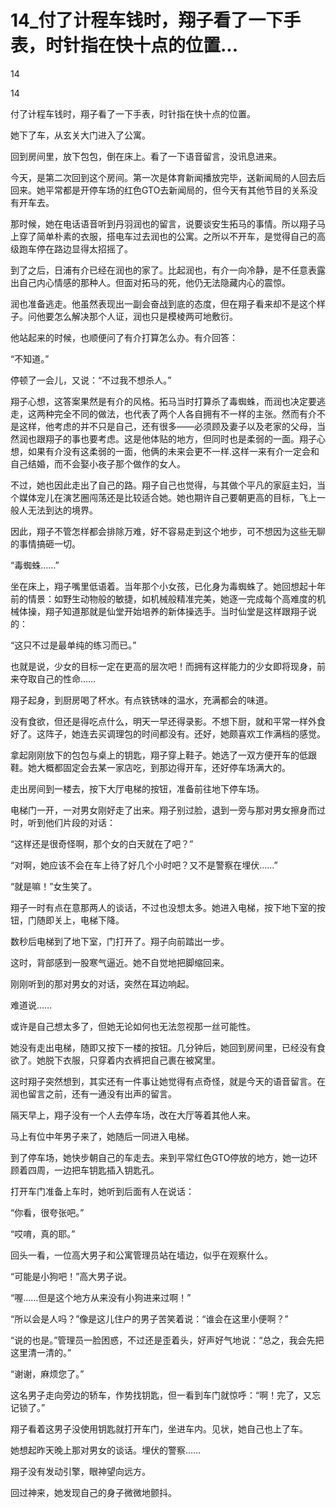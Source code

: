 # 14_付了计程车钱时，翔子看了一下手表，时针指在快十点的位置...

14

14

付了计程车钱时，翔子看了一下手表，时针指在快十点的位置。

她下了车，从玄关大门进入了公寓。

回到房间里，放下包包，倒在床上。看了一下语音留言，没讯息进来。

今天，是第二次回到这个房间。第一次是体育新闻播放完毕，送新闻局的人回去后回来。她平常都是开停车场的红色GTO去新闻局的，但今天有其他节目的关系没有开车去。

那时候，她在电话语音听到丹羽润也的留言，说要谈安生拓马的事情。所以翔子马上穿了简单朴素的衣服，搭电车过去润也的公寓。之所以不开车，是觉得自己的高级跑车停在路边显得太招摇了。

到了之后，日浦有介已经在润也的家了。比起润也，有介一向冷静，是不任意表露出自己内心情感的那种人。但面对拓马的死，他仍无法隐藏内心的震惊。

润也准备逃走。他虽然表现出一副会奋战到底的态度，但在翔子看来却不是这个样子。问他要怎么解决那个人证，润也只是模棱两可地敷衍。

他站起来的时候，也顺便问了有介打算怎么办。有介回答：

“不知道。”

停顿了一会儿，又说：“不过我不想杀人。”

翔子心想，这答案果然是有介的风格。拓马当时打算杀了毒蜘蛛，而润也决定要逃走，这两种完全不同的做法，也代表了两个人各自拥有不一样的主张。然而有介不是这样，他考虑的并不只是自己，还有很多——必须顾及妻子以及老家的父母，当然润也跟翔子的事也要考虑。这是他体贴的地方，但同时也是柔弱的一面。翔子心想，如果有介没有这柔弱的一面，他俩的未来会更不一样.这样一来有介一定会和自己结婚，而不会娶小夜子那个做作的女人。

不过，她也因此走出了自己的路。翔子自己也觉得，与其做个平凡的家庭主妇，当个媒体宠儿在演艺圈闯荡还是比较适合她。她也期许自己要朝更高的目标，飞上一般人无法到达的境界。

因此，翔子不管怎样都会排除万难，好不容易走到这个地步，可不想因为这些无聊的事情搞砸一切。

“毒蜘蛛……”

坐在床上，翔子嘴里低语着。当年那个小女孩，已化身为毒蜘蛛了。她回想起十年前的情景：如野生动物般的敏捷，如机械般精准完美，她逐一完成每个高难度的机械体操，翔子知道那就是仙堂开始培养的新体操选手。当时仙堂是这样跟翔子说的：

“这只不过是最单纯的练习而已。”

也就是说，少女的目标一定在更高的层次吧！而拥有这样能力的少女即将现身，前来夺取自己的性命……

翔子起身，到厨房喝了杯水。有点铁锈味的温水，充满都会的味道。

没有食欲，但还是得吃点什么，明天一早还得录影。不想下厨，就和平常一样外食好了。这阵子，她连去买调理包的时间都没有。还好，她颇喜欢工作满档的感觉。

拿起刚刚放下的包包与桌上的钥匙，翔子穿上鞋子。她选了一双方便开车的低跟鞋。她大概都固定会去某一家店吃，到那边得开车，还好停车场满大的。

走出房间到一楼去，按下大厅电梯的按钮，准备前往地下停车场。

电梯门一开，一对男女刚好走了出来。翔子别过脸，退到一旁与那对男女擦身而过时，听到他们片段的对话：

“这样还是很奇怪啊，那个女的白天就在了吧？”

“对啊，她应该不会在车上待了好几个小时吧？又不是警察在埋伏……”

“就是嘛！”女生笑了。

翔子一时有点在意那两人的谈话，不过也没想太多。她进入电梯，按下地下室的按钮，门随即关上，电梯下降。

数秒后电梯到了地下室，门打开了。翔子向前踏出一步。

这时，背部感到一股寒气逼近。她不自觉地把脚缩回来。

刚刚听到的那对男女的对话，突然在耳边响起。

难道说……

或许是自己想太多了，但她无论如何也无法忽视那一丝可能性。

她没有走出电梯，随即又按下一楼的按钮。几分钟后，她回到房间里，已经没有食欲了。她脱下衣服，只穿着内衣裤把自己裹在被窝里。

这时翔子突然想到，其实还有一件事让她觉得有点奇怪，就是今天的语音留言。在润也留言之前，还有一通没有出声的留言。

隔天早上，翔子没有一个人去停车场，改在大厅等着其他人来。

马上有位中年男子来了，她随后一同进入电梯。

到了停车场，她快步朝自己的车走去。来到平常红色GTO停放的地方，她一边环顾着四周，一边把车钥匙插入钥匙孔。

打开车门准备上车时，她听到后面有人在说话：

“你看，很夸张吧。”

“哎唷，真的耶。”

回头一看，一位高大男子和公寓管理员站在墙边，似乎在观察什么。

“可能是小狗吧！”高大男子说。

“喔……但是这个地方从来没有小狗进来过啊！”

“所以会是人吗？”像是这儿住户的男子苦笑着说：“谁会在这里小便啊？”

“说的也是。”管理员一脸困惑，不过还是歪着头，好声好气地说：“总之，我会先把这里清一清的。”

“谢谢，麻烦您了。”

这名男子走向旁边的轿车，作势找钥匙，但一看到车门就惊呼：“啊！完了，又忘记锁了。”

翔子看着这男子没使用钥匙就打开车门，坐进车内。见状，她自己也上了车。

她想起昨天晚上那对男女的谈话。埋伏的警察……

翔子没有发动引擎，眼神望向远方。

回过神来，她发现自己的身子微微地颤抖。